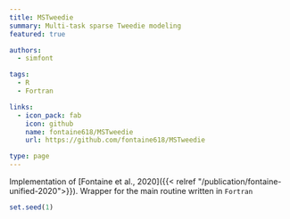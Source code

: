 ```yaml
---
title: MSTweedie
summary: Multi-task sparse Tweedie modeling
featured: true

authors: 
  - simfont

tags:
  - R
  - Fortran

links:
  - icon_pack: fab
    icon: github
    name: fontaine618/MSTweedie
    url: https://github.com/fontaine618/MSTweedie

type: page
---
```


Implementation of [Fontaine et al., 2020]({{< relref "/publication/fontaine-unified-2020">}}). Wrapper for the main routine written in `Fortran`


```R
set.seed(1)
```